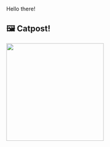 Hello there!



## 🖼️ Catpost!

<sub>
    <img src="https://cdn2.thecatapi.com/images/oc.jpg" height="256">
</sub>

